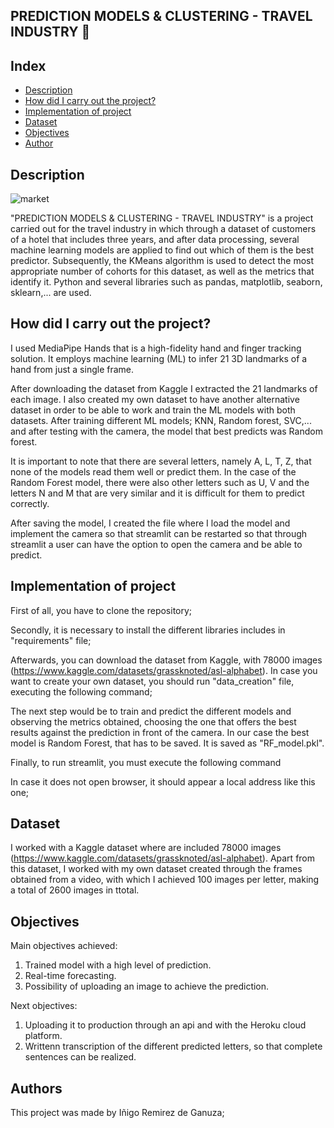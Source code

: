 ## PREDICTION MODELS & CLUSTERING - TRAVEL INDUSTRY :hotel:
                                

##  Index

- [Description](#Description)
- [How did I carry out the project?](#How-did-I-carry-out-the-project)
- [Implementation of project](#Implementation-of-project)
- [Dataset](#Dataset)
- [Objectives](#Objectives)
- [Author](#Author)

##  Description

![market](https://raw.githubusercontent.com/iremirezdeganuza72/Cohort_Analysis/main/pictures/market.png)



"PREDICTION MODELS & CLUSTERING - TRAVEL INDUSTRY" is a project carried out for the travel industry in which through a dataset of customers of a hotel that includes three years, and after data processing, several machine learning models are applied to find out which of them is the best predictor. Subsequently, the KMeans algorithm is used to detect the most appropriate number of cohorts for this dataset, as well as the metrics that identify it.  Python and several libraries such as pandas, matplotlib, seaborn, sklearn,... are used.

## How did I carry out the project?

I used MediaPipe Hands that is a high-fidelity hand and finger tracking solution.
It employs machine learning (ML) to infer 21 3D landmarks of a hand from just a single frame.


After downloading the dataset from Kaggle       I extracted the 21 landmarks 
of each image. I also created my own dataset to have another alternative dataset in order to be able to work and train the ML models with both datasets.
After training different ML models; KNN, Random forest, SVC,... and after testing with the camera, the model that best predicts was Random forest.

It is important to note that there are several letters, namely A, L, T, Z, that none of the models read them well or predict them. 
In the case of the Random Forest model, there were also other letters such as U, V and the letters N and M that are very similar and it is difficult for them to predict correctly.

After saving the model, I created the file where I load the model and implement the camera so that streamlit can be restarted so that through streamlit a user can have the option to open the camera and be able to predict.

## Implementation of project

First of all, you have to clone the repository;



Secondly, it is necessary to install the different libraries includes in "requirements" file;


Afterwards, you can download the dataset from Kaggle, with 78000 images (https://www.kaggle.com/datasets/grassknoted/asl-alphabet).
In case you want to create your own dataset, you should run "data_creation" file, executing the following command;


The next step would be to train and predict the different models and observing the metrics obtained, choosing the one that offers the best results against the prediction in front of the camera. 
In our case the best model is Random Forest, that has to be saved. It is saved as "RF_model.pkl".

Finally, to run streamlit, you must execute the following command



In case it does not open browser, it should appear a local address like this one;




## Dataset

I worked with a Kaggle dataset where are included 78000 images (https://www.kaggle.com/datasets/grassknoted/asl-alphabet).
Apart from this dataset, I worked with my own dataset created through the frames obtained from a video, with which I achieved 100 images per letter, making a total of 2600 images in ttotal. 
## Objectives
Main objectives achieved:

1. Trained model with a high level of prediction.
2. Real-time forecasting.
3. Possibility of uploading an image to achieve the prediction.

Next objectives:

1. Uploading it to production through an api and with the Heroku cloud platform.
2. Writtenn transcription of the different predicted letters, so that complete sentences can be realized.

## Authors

This project was made by Iñigo Remirez de Ganuza;
